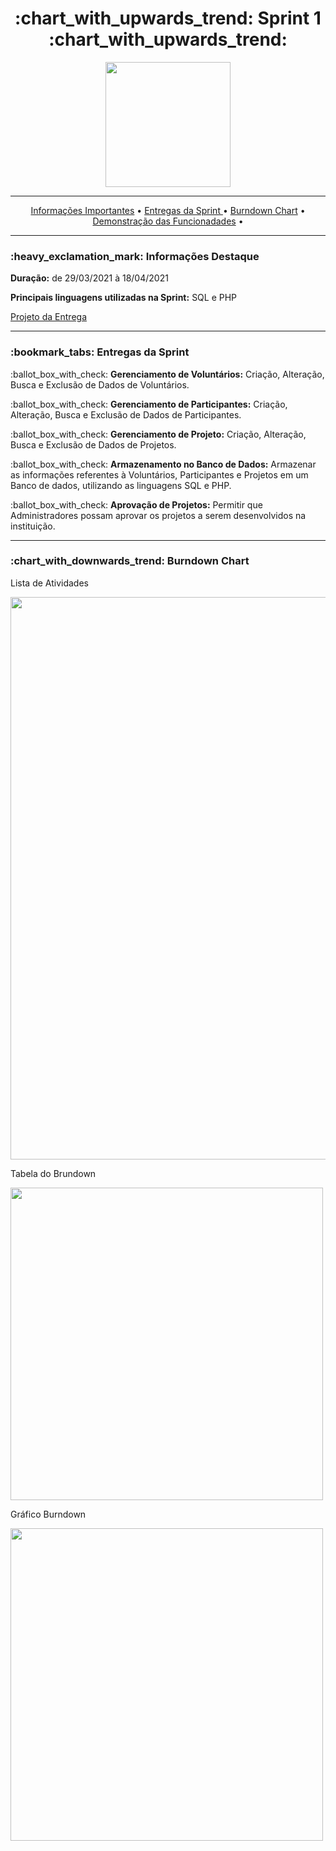 <h1 align="center">:chart_with_upwards_trend: Sprint 1 :chart_with_upwards_trend:</h1>
<p align="center">
  <img src="https://github.com/UniversalDevs/Projeto_API/blob/main/Documentos/Sprint1.PNG" width="200"/>
</p>
<hr>
<p align="center">
  <a href ="https://github.com/UniversalDevs/Projeto_API#-dart-objetivos-do-projeto"> Informações Importantes</a>  • 
  <a href ="https://github.com/UniversalDevs/Projeto_API/blob/main/Sprint%202/README.md#bookmark_tabs-entregas-da-sprint">Entregas da Sprint </a>  •
  <a href ="https://github.com/UniversalDevs/Projeto_API#-dart-objetivos-do-projeto"> Burndown Chart</a>  • 
  <a href ="https://github.com/UniversalDevs/Projeto_API#-dart-objetivos-do-projeto"> Demonstração das Funcionadades</a>  • 
</p>
<hr>

<h3>:heavy_exclamation_mark: Informações Destaque</h3>
<p><strong> Duração:</strong> de 29/03/2021 à 18/04/2021</p>
<p><strong> Principais linguagens utilizadas na Sprint:</strong> SQL e PHP</p>
<a href="https://github.com/UniversalDevs/Projeto_API/tree/main/Front-End-main">Projeto da Entrega</a>
<hr>
<h3>:bookmark_tabs: Entregas da Sprint</h3>

<p>:ballot_box_with_check: <strong>Gerenciamento de Voluntários:</strong> Criação, Alteração, Busca e Exclusão de Dados de Voluntários.</p>
<p>:ballot_box_with_check: <strong>Gerenciamento de Participantes:</strong> Criação, Alteração, Busca e Exclusão de Dados de Participantes.</p>
<p>:ballot_box_with_check: <strong>Gerenciamento de Projeto:</strong> Criação, Alteração, Busca e Exclusão de Dados de Projetos.</p>
<p>:ballot_box_with_check: <strong>Armazenamento no Banco de Dados:</strong> Armazenar as informações referentes à Voluntários, Participantes e Projetos em um Banco de dados, utilizando as linguagens SQL e PHP.</p>
<p>:ballot_box_with_check: <strong> Aprovação de Projetos:</strong> Permitir que Administradores possam aprovar os projetos a serem desenvolvidos na instituição.</p>
<hr>

<h3>:chart_with_downwards_trend: Burndown Chart </h3>
<p>Lista de Atividades</p>
<img src="https://github.com/UniversalDevs/Projeto_API/blob/main/Documentos/Sprint1/ListaDeAtividades_Sprint%231.PNG" width="900"/>
<p>Tabela do Brundown</p>
<img src="https://github.com/UniversalDevs/Projeto_API/blob/main/Documentos/Sprint1/TabelaDoBurndown_Sprint%231.PNG" width="500"/>
<p>Gráfico Burndown</p>
<img src="https://github.com/UniversalDevs/Projeto_API/blob/main/Documentos/Burndowns/BurndownSprint%231.png" width="500"/>

